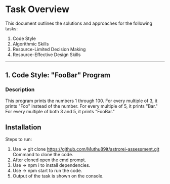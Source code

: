 # Task Overview

This document outlines the solutions and approaches for the following tasks:

1. Code Style
2. Algorithmic Skills
3. Resource-Limited Decision Making
4. Resource-Effective Design Skills

---

## 1. Code Style: "FooBar" Program

### Description
This program prints the numbers 1 through 100. For every multiple of 3, it prints "Foo" instead of the number. For every multiple of 5, it prints "Bar." For every multiple of both 3 and 5, it prints "FooBar."


## Installation
Steps to run:
 1. Use -> git clone https://github.com/Muthu89it/astrorei-assessment.git Command to clone the code.
 2. After cloned open the cmd prompt.
 3. Use -> npm i to install dependencies.
 4. Use -> npm start to run the code.
 5. Output of the task is shown on the console.

